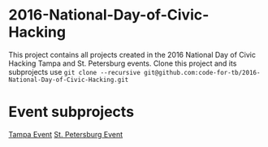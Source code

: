 # 2016-National-Day-of-Civic-Hacking
This project contains all projects created in the 2016 National Day of Civic Hacking Tampa and St. Petersburg events.
Clone this project and its subprojects use `git clone --recursive git@github.com:code-for-tb/2016-National-Day-of-Civic-Hacking.git`
# Event subprojects
[Tampa Event](https://github.com/code-for-tb/2016-NDCH-tampa)
[St. Petersburg Event](https://github.com/code-for-tb/2016-NDCH-St-Pete)
